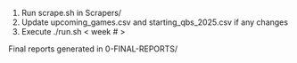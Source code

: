 1. Run scrape.sh in Scrapers/
2. Update upcoming_games.csv and starting_qbs_2025.csv if any changes
3. Execute ./run.sh < week # >

Final reports generated in 0-FINAL-REPORTS/